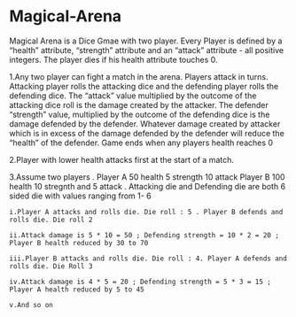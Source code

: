 # Magical-Arena

Magical Arena is a Dice Gmae with two player. Every Player is defined by a “health” attribute, “strength” attribute and an “attack” attribute - all positive integers. The player dies if his health attribute touches 0. 


1.Any two player can fight a match in the arena. Players attack in turns. Attacking player rolls the attacking dice and the defending player rolls the defending dice. The “attack”  value multiplied by the outcome of the  attacking dice roll is the damage created by the attacker. The defender “strength” value, multiplied by the outcome of the defending dice is the damage defended by the defender. Whatever damage created by attacker which is in excess of the damage defended by the defender will reduce the “health” of the defender. Game ends when any players health reaches 0

2.Player with lower health attacks first at the start of a match. 

3.Assume two players . Player A 50 health 5 strength 10 attack Player B 100 health 10 stregnth and 5 attack . Attacking die and Defending die are both 6 sided die with values ranging from 1- 6

    i.Player A attacks and rolls die. Die roll : 5 . Player B defends and rolls die. Die roll 2

    ii.Attack damage is 5 * 10 = 50 ; Defending strength = 10 * 2 = 20 ; Player B health reduced by 30 to 70

    iii.Player B attacks and rolls die. Die roll : 4. Player A defends and rolls die. Die Roll 3

    iv.Attack damage is 4 * 5 = 20 ; Defending strength = 5 * 3 = 15 ; Player A health reduced by 5 to 45

    v.And so on
